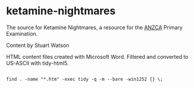 # ketamine-nightmares

The source for Ketamine Nightmares, a resource for the [ANZCA](http://www.anzca.edu.au/) Primary Examination.

Content by Stuart Watson

HTML content files created with Microsoft Word. Filtered and converted to US-ASCII with tidy-html5.

<code>
find . -name "*.htm" -exec tidy -q -m --bare -win1252 {} \;
</cod>
